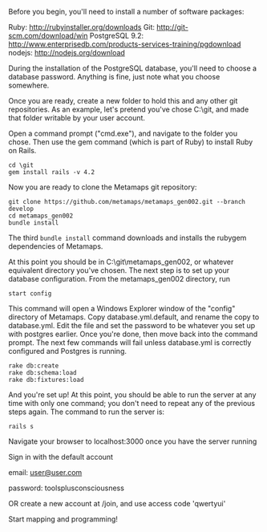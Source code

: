 Before you begin, you'll need to install a number of software packages:

Ruby:           http://rubyinstaller.org/downloads
Git:            http://git-scm.com/download/win
PostgreSQL 9.2: http://www.enterprisedb.com/products-services-training/pgdownload
nodejs:         http://nodejs.org/download

During the installation of the PostgreSQL database, you'll need to choose a database password. Anything is fine, just note what you choose somewhere.

Once you are ready, create a new folder to hold this and any other git repositories. As an example, let's pretend you've chose C:\git, and made that folder writable by your user account.

Open a command prompt ("cmd.exe"), and navigate to the folder you chose. Then use the gem command (which is part of Ruby) to install Ruby on Rails.

    cd \git
    gem install rails -v 4.2

Now you are ready to clone the Metamaps git repository:

    git clone https://github.com/metamaps/metamaps_gen002.git --branch develop
    cd metamaps_gen002
    bundle install

The third `bundle install` command downloads and installs the rubygem dependencies of Metamaps.
  
At this point you should be in C:\git\metamaps_gen002, or whatever equivalent directory you've chosen. The next step is to set up your database configuration. From the metamaps_gen002 directory, run

    start config

This command will open a Windows Explorer window of the "config" directory of Metamaps. Copy database.yml.default, and rename the copy to database.yml. Edit the file and set the password to be whatever you set up with postgres earlier. Once you're done, then move back into the command prompt. The next few commands will fail unless database.yml is correctly configured and Postgres is running.

    rake db:create
    rake db:schema:load
    rake db:fixtures:load

And you're set up! At this point, you should be able to run the server at any time with only one command; you don't need to repeat any of the previous steps again. The command to run the server is:

    rails s
  
Navigate your browser to localhost:3000 once you have the server running

Sign in with the default account

email: user@user.com

password: toolsplusconsciousness

OR create a new account at /join, and use access code 'qwertyui'

Start mapping and programming!
